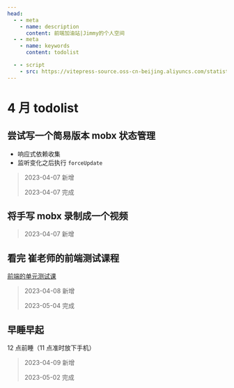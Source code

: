 ```yaml
---
head:
  - - meta
    - name: description
      content: 前端加油站|Jimmy的个人空间
  - - meta
    - name: keywords
      content: todolist

  - - script
    - src: https://vitepress-source.oss-cn-beijing.aliyuncs.com/statistics.js
---
```


# 4 月 todolist

## 尝试写一个简易版本 mobx 状态管理

- 响应式依赖收集
- 监听变化之后执行 `forceUpdate`

> 2023-04-07 新增
>
> 2023-04-07 完成

## 将手写 mobx 录制成一个视频

> 2023-04-07 新增

## 看完 崔老师的前端测试课程

[前端的单元测试课](https://www.bilibili.com/video/BV1me4y1c7nM/?spm_id_from=333.788&vd_source=b869b9e47469b5438851429bda1fb3fc)

> 2023-04-08 新增
>
> 2023-05-04 完成

## 早睡早起

12 点前睡（11 点准时放下手机）

> 2023-04-09 新增
>
> 2023-05-02 完成
